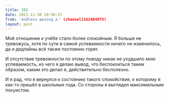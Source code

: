 ```yaml
---
title: 202
date: 2021-11-30 19:30:37
from: 'endless шизing ⍼' (channel1162404975)
layout: post
---
```


Моё отношение к учёбе стало более спокойным. Я больше не тревожусь, хотя по сути в самой успеваемости ничего не изменилось, да и дедлайны всё также постоянно горят.

И отсутствие тревожности по этому поводу никак не ухудшило мою успеваемость, из чего я делаю вывод, что беспокоиться таким образом, каким это делал я, действительно бесполезно.

И я рад, что я вернулся к состоянию такого спокойствия, к которому я как-то пришёл в школьные года. Со стороны я выглядел максимальным похуистом.

